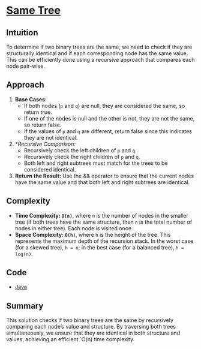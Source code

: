 # [Same Tree](https://leetcode.com/problems/same-tree/description/)

## Intuition

To determine if two binary trees are the same, we need to check if they are structurally identical and if each
corresponding node has the same value. This can be efficiently done using a recursive approach that compares each node
pair-wise.

## Approach

1. **Base Cases:**
    - If both nodes (`p` and `q`) are null, they are considered the same, so return true.
    - If one of the nodes is null and the other is not, they are not the same, so return false.
    - If the values of `p` and `q` are different, return false since this indicates they are not identical.
2. **Recursive Comparison:*
    - Recursively check the left children of `p` and `q`.
    - Recursively check the right children of `p` and `q`.
    - Both left and right subtrees must match for the trees to be considered identical.
3. **Return the Result:** Use the && operator to ensure that the current nodes have the same value and that both left
   and right subtrees are identical.

## Complexity

- **Time Complexity: `O(n)`**, where `n` is the number of nodes in the smaller tree (if both trees have the same
  structure, then `n` is the total number of nodes in either tree). Each node is visited once.
- **Space Complexity: `O(h)`**, where `h` is the height of the tree. This represents the maximum depth of the recursion
  stack. In the worst case (for a skewed tree), `h = n`; in the best case (for a balanced tree), `h = log(n)`.

## Code

- [Java](../src/main/java/io/dksifoua/leetcode/sameTree/Solution.java)

## Summary

This solution checks if two binary trees are the same by recursively comparing each node’s value and structure. By
traversing both trees simultaneously, we ensure that they are identical in both structure and values, achieving an
efficient `O(n) time complexity.
